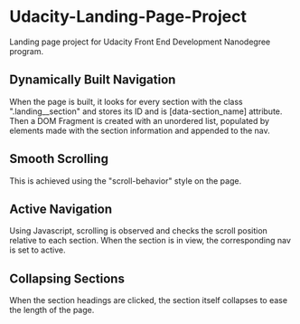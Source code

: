 # Udacity-Landing-Page-Project
Landing page project for Udacity Front End Development Nanodegree program.
## Dynamically Built Navigation
When the page is built, it looks for every section with the class ".landing__section" and stores its ID and is [data-section_name] attribute.
Then a DOM Fragment is created with an unordered list, populated by elements made with the section information and appended to the nav.
## Smooth Scrolling
This is achieved using the "scroll-behavior" style on the page.
## Active Navigation
Using Javascript, scrolling is observed and checks the scroll position relative to each section.
When the section is in view, the corresponding nav is set to active.
## Collapsing Sections
When the section headings are clicked, the section itself collapses to ease the length of the page.
